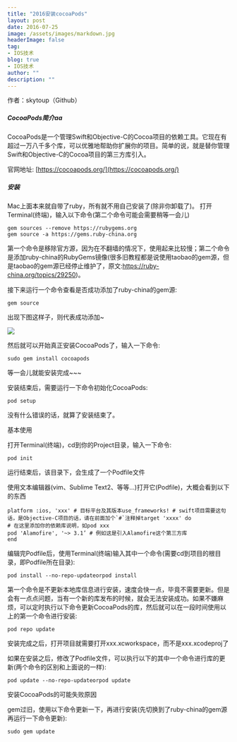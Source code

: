 ```yaml
---
title: "2016安装cocoaPods"
layout: post
date: 2016-07-25
image: /assets/images/markdown.jpg
headerImage: false
tag:
- IOS技术
blog: true
- IOS技术
author: ""
description: ""
---
```


作者：skytoup（Github）


##### CocoaPods简介aa

CocoaPods是一个管理Swift和Objective-C的Cocoa项目的依赖工具。它现在有超过一万八千多个库，可以优雅地帮助你扩展你的项目。简单的说，就是替你管理Swift和Objective-C的Cocoa项目的第三方库引入。

官网地址: [https://cocoapods.org/](https://cocoapods.org/)

##### 安装

Mac上面本来就自带了ruby，所有就不用自己安装了(除非你卸载了)。
打开Terminal(终端)，输入以下命令(第二个命令可能会需要稍等一会儿)

```
gem sources --remove https://rubygems.org
gem source -a https://gems.ruby-china.org

```

第一个命令是移除官方源，因为在不翻墙的情况下，使用起来比较慢；第二个命令是添加ruby-china的RubyGems镜像(很多旧教程都是说使用taobao的gem源，但是taobao的gem源已经停止维护了，原文:https://ruby-china.org/topics/29250)。

接下来运行一个命令查看是否成功添加了ruby-china的gem源:

`gem source`

出现下图这样子，则代表成功添加~

![](http://cc.cocimg.com/api/uploads/20160601/1464751049903867.png)

然后就可以开始真正安装CocoaPods了，输入一下命令:


`sudo gem install cocoapods`

等一会儿就能安装完成~~~

安装结束后，需要运行一下命令初始化CocoaPods:

`pod setup`

没有什么错误的话，就算了安装结束了。

基本使用

打开Terminal(终端)，cd到你的Project目录，输入一下命令:

`pod init`

运行结束后，该目录下，会生成了一个Podfile文件

使用文本编辑器(vim、Sublime Text2、等等…)打开它(Podfile)，大概会看到以下的东西

```
platform :ios, 'xxx' # 目标平台及其版本use_frameworks! # swift项目需要这句话，是Objective-C项目的话，请在前面加个`#`注释掉target 'xxxx' do
# 在这里添加你的依赖库说明，如pod xxx
pod 'Alamofire', '~> 3.1’ # 例如这是引入Alamofire这个第三方库
end
```

编辑完Podfile后，使用Terminal(终端)输入其中一个命令(需要cd到项目的根目录，即Podfile所在目录):


`pod install --no-repo-updateorpod install`

第一个命令是不更新本地库信息进行安装，速度会快一点，毕竟不需要更新。但是会有一点点问题，当有一个新的库发布的时候，就会无法安装成功。如果不嫌麻烦，可以定时执行以下命令更新CocoaPods的库，然后就可以在一段时间使用以上的第一个命令进行安装:

`pod repo update`

安装完成之后，打开项目就需要打开xxx.xcworkspace，而不是xxx.xcodeproj了

如果在安装之后，修改了Podfile文件，可以执行以下的其中一个命令进行库的更新(两个命令的区别和上面说的一样):



`pod update --no-repo-updateorpod update`

安装CocoaPods的可能失败原因

gem过旧，使用以下命令更新一下，再进行安装(先切换到了ruby-china的gem源再运行一下命令更新):


`sudo gem update`












